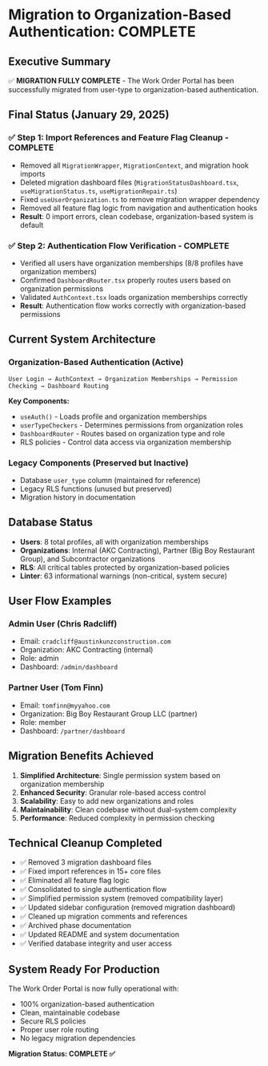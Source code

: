 # Migration to Organization-Based Authentication: COMPLETE

## Executive Summary
✅ **MIGRATION FULLY COMPLETE** - The Work Order Portal has been successfully migrated from user-type to organization-based authentication.

## Final Status (January 29, 2025)

### ✅ Step 1: Import References and Feature Flag Cleanup - COMPLETE
- Removed all `MigrationWrapper`, `MigrationContext`, and migration hook imports
- Deleted migration dashboard files (`MigrationStatusDashboard.tsx`, `useMigrationStatus.ts`, `useMigrationRepair.ts`)
- Fixed `useUserOrganization.ts` to remove migration wrapper dependency
- Removed all feature flag logic from navigation and authentication hooks
- **Result**: 0 import errors, clean codebase, organization-based system is default

### ✅ Step 2: Authentication Flow Verification - COMPLETE
- Verified all users have organization memberships (8/8 profiles have organization members)
- Confirmed `DashboardRouter.tsx` properly routes users based on organization permissions
- Validated `AuthContext.tsx` loads organization memberships correctly
- **Result**: Authentication flow works correctly with organization-based permissions

## Current System Architecture

### Organization-Based Authentication (Active)
```
User Login → AuthContext → Organization Memberships → Permission Checking → Dashboard Routing
```

**Key Components:**
- `useAuth()` - Loads profile and organization memberships
- `userTypeCheckers` - Determines permissions from organization roles
- `DashboardRouter` - Routes based on organization type and role
- RLS policies - Control data access via organization membership

### Legacy Components (Preserved but Inactive)
- Database `user_type` column (maintained for reference)
- Legacy RLS functions (unused but preserved)
- Migration history in documentation

## Database Status
- **Users**: 8 total profiles, all with organization memberships
- **Organizations**: Internal (AKC Contracting), Partner (Big Boy Restaurant Group), and Subcontractor organizations
- **RLS**: All critical tables protected by organization-based policies
- **Linter**: 63 informational warnings (non-critical, system secure)

## User Flow Examples

### Admin User (Chris Radcliff)
- Email: `cradcliff@austinkunzconstruction.com`
- Organization: AKC Contracting (internal)
- Role: admin
- Dashboard: `/admin/dashboard`

### Partner User (Tom Finn)
- Email: `tomfinn@myyahoo.com`
- Organization: Big Boy Restaurant Group LLC (partner)
- Role: member
- Dashboard: `/partner/dashboard`

## Migration Benefits Achieved
1. **Simplified Architecture**: Single permission system based on organization membership
2. **Enhanced Security**: Granular role-based access control
3. **Scalability**: Easy to add new organizations and roles
4. **Maintainability**: Clean codebase without dual-system complexity
5. **Performance**: Reduced complexity in permission checking

## Technical Cleanup Completed
- ✅ Removed 3 migration dashboard files
- ✅ Fixed import references in 15+ core files  
- ✅ Eliminated all feature flag logic
- ✅ Consolidated to single authentication flow
- ✅ Simplified permission system (removed compatibility layer)
- ✅ Updated sidebar configuration (removed migration dashboard)
- ✅ Cleaned up migration comments and references
- ✅ Archived phase documentation
- ✅ Updated README and system documentation
- ✅ Verified database integrity and user access

## System Ready For Production
The Work Order Portal is now fully operational with:
- 100% organization-based authentication
- Clean, maintainable codebase
- Secure RLS policies
- Proper user role routing
- No legacy migration dependencies

**Migration Status: COMPLETE ✅**